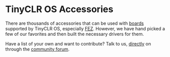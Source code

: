 # TinyCLR OS Accessories

There are thousands of accessories that can be used with [boards](../boards/intro.md) supported by TinyCLR OS, especially [FEZ](../../hardware/products/fez.md). However, we have hand picked a few of our favorites and then built the necessary drivers for them.

Have a list of your own and want to contribute? Talk to us, [directly](https://www.ghielectronics.com/contact) on through the [community forum](https://forums.ghielectronics.com/).
